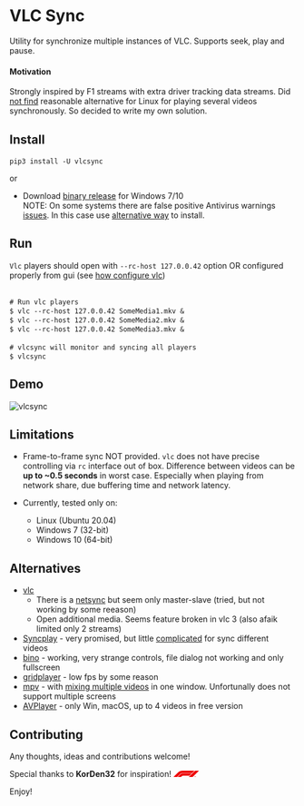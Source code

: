 VLC Sync
========

Utility for synchronize multiple instances of VLC. Supports seek, play and pause. 
  

#### Motivation

Strongly inspired by F1 streams with extra driver tracking data streams. Did [not find](#alternatives) reasonable alternative for Linux for playing several videos synchronously. So decided to write my own solution.

## Install

```shell
pip3 install -U vlcsync
```

or 

- Download [binary release](https://github.com/mrkeuz/vlcsync/releases) for Windows 7/10  
  NOTE: On some systems there are false positive Antivirus warnings [issues](https://github.com/mrkeuz/vlcsync/issues/1).
  In this case use [alternative way](./docs/install.md#windows-detailed-instructions) to install.   

## Run

`Vlc` players should open with `--rc-host 127.0.0.42` option OR configured properly from gui (see [how configure vlc](./docs/vlc_setup.md)) 

```shell

# Run vlc players 
$ vlc --rc-host 127.0.0.42 SomeMedia1.mkv &
$ vlc --rc-host 127.0.0.42 SomeMedia2.mkv &
$ vlc --rc-host 127.0.0.42 SomeMedia3.mkv &

# vlcsync will monitor and syncing all players
$ vlcsync
```

## Demo

![vlcsync](./docs/vlcsync.gif)

## Limitations 

- Frame-to-frame sync NOT provided. `vlc` does not have precise controlling via `rc` interface out of box. 
  Difference between videos can be **up to ~0.5 seconds** in worst case. Especially when playing from network share, 
  due buffering time and network latency.

- Currently, tested only on:
  - Linux (Ubuntu 20.04)
  - Windows 7 (32-bit)
  - Windows 10 (64-bit)

## Alternatives

- [vlc](https://www.videolan.org/vlc/index.ru.html) 
    - There is a [netsync](https://wiki.videolan.org/Documentation:Modules/netsync/) but seem only master-slave (tried, but not working by some reeason)
    - Open additional media. Seems feature broken in vlc 3 (also afaik limited only 2 streams)  
- [Syncplay](https://github.com/Syncplay/syncplay) - very promised, but little [complicated](https://github.com/Syncplay/syncplay/discussions/463) for sync different videos
- [bino](https://bino3d.org/) - working, very strange controls, file dialog not working and only fullscreen
- [gridplayer](https://github.com/vzhd1701/gridplayer) - low fps by some reason
- [mpv](https://github.com/mpv-player/mpv) - with [mixing multiple videos](https://superuser.com/a/1325668/1272472) in one window. Unfortunally does not support multiple screens
- [AVPlayer](http://www.awesomevideoplayer.com/) - only Win, macOS, up to 4 videos in free version

## Contributing

Any thoughts, ideas and contributions welcome!

Special thanks to **KorDen32** for inspiration! <img src="./docs/F1.svg" alt="F1" width="45"/>

Enjoy!
